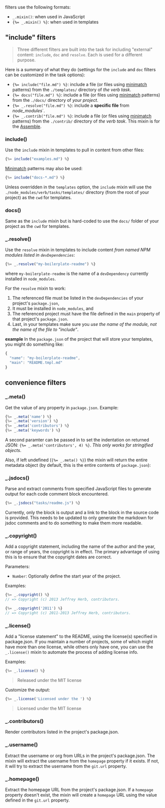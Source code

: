 filters use the following formats:

* `_.mixin()`: when used in JavaScript
* `{%= _.mixin() %}`: when used in templates


## "include" filters

> Three different filters are built into the task for including "external" content: `include`, `doc` and `resolve`. Each is used for a different purpose.

Here is a summary of what they do (settings for the `include` and `doc` filters can be customized in the task options):

* `{%= include("file.md") %}`: include a file (or files using [minimatch][minimatch] patterns) from the `./templates/` directory of _the verb task_.
* `{%= docs("file.md") %}`:  include a file (or files using [minimatch][minimatch] patterns) from the `./docs/` directory of _your project_.
* `{%= _.resolve("file.md") %}`: include a **specific file** from *node_modules*`.
* `{%= _.contrib("file.md") %}`: include a file (or files using [minimatch][minimatch] patterns) from the `./contrib/` directory of _the verb task_. This mixin is for the [Assemble](http://assemble.io).


### include()
Use the `include` mixin in templates to pull in content from other files:

```js
{%= include("examples.md") %}
```

[Minimatch][minimatch] patterns may also be used:

```js
{%= include("docs-*.md") %}
```

Unless overridden in the `templates` option, the `include` mixin will use the `./node_modules/verb/tasks/templates/` directory (from the root of your project) as the `cwd` for templates.


### docs()
Same as the `include` mixin but is hard-coded to use the `docs/` folder of your project as the `cwd` for templates.


### _.resolve()
Use the `resolve` mixin in templates to include content _from named NPM modules listed in `devDependencies`_:

```js
{%= _.resolve("my-boilerplate-readme") %}
```

where `my-boilerplate-readme` is the name of a `devDependency` currently installed in `node_modules`.

For the `resolve` mixin to work:

1. The referenced file must be listed in the `devDependencies` of your project's `package.json`,
1. It must be installed in `node_modules`, and
1. The referenced project must have the file defined in the `main` property of that project's `package.json`.
1. Last, in your templates make sure you _use the name of the module, not the name of the file to "include"_.

**example**
In the `package.json` of the project that will store your templates, you might do something like:

```js
{
  "name": "my-boilerplate-readme",
  "main": "README.tmpl.md"
}
```

## convenience filters

### _.meta()

Get the value of any property in `package.json`. Example:

```js
{%= _.meta('name') %}
{%= _.meta('version') %}
{%= _.meta('contributors') %}
{%= _.meta('keywords') %}
```
A second paramter can be passed in to set the indentation on returned JSON: `{%= _.meta('contributors', 4) %}`. _This only works for stringified objects_.

Also, if left undefined (`{%= _.meta() %}`) the mixin will return the entire metadata object (by default, this is the entire contents of `package.json`):

### _.jsdocs()
Parse and extract comments from specified JavaScript files to generate output for each code comment block encountered.

```js
{%= _.jsdocs("tasks/readme.js") %}
```

Currently, only the block is output and a link to the block in the source code is provided. This needs to be updated to only generate the markdown for jsdoc comments and to do something to make them more readable.


### _.copyright()
Add a copyright statement, including the name of the author and the year, or range of years, the copyright is in effect. The primary advantage of using this is to ensure that the copyright dates are correct.

Parameters:

* `Number`: Optionally define the start year of the project.

Examples:

```js
{%= _.copyright() %}
// => Copyright (c) 2013 Jeffrey Herb, contributors.

{%= _.copyright('2011') %}
// => Copyright (c) 2011-2013 Jeffrey Herb, contributors.
```


### _.license()
Add a "license statement" to the README, using the license(s) specified in package.json. If you maintain a number of projects, some of which might have more than one license, while others only have one, you can use the `_.license()` mixin to automate the process of adding license info.

Examples:

```js
{%= _.license() %}
```
> Released under the MIT license

Customize the output:

```js
{%= _.license('Licensed under the ') %}
```
> Licensed under the MIT license


### _.contributors()
Render contributors listed in the project's package.json.


### _.username()
Extract the username or org from URLs in the project's package.json. The mixin will extract the username from the `homepage` property if it exists. If not, it will try to extract the username from the `git.url` property.


### _.homepage()
Extract the homepage URL from the project's package.json. If a `homepage` property doesn't exist, the mixin will create a `homepage` URL using the value defined in the `git.url` property.

[minimatch]: https://github.com/isaacs/minimatch
